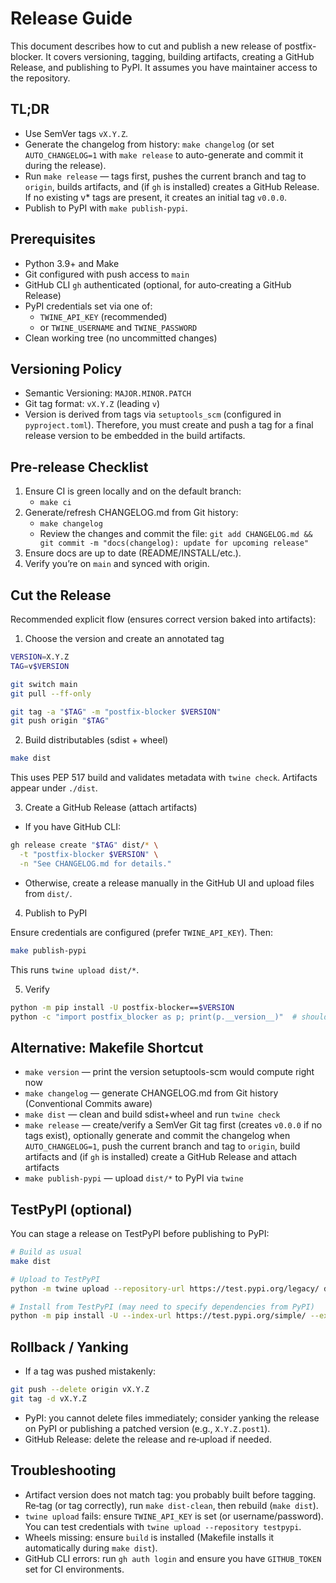 # Release Guide

This document describes how to cut and publish a new release of postfix-blocker.
It covers versioning, tagging, building artifacts, creating a GitHub Release,
and publishing to PyPI. It assumes you have maintainer access to the repository.

## TL;DR

- Use SemVer tags `vX.Y.Z`.
- Generate the changelog from history: `make changelog` (or set `AUTO_CHANGELOG=1` with `make release` to auto-generate and commit it during the release).
- Run `make release` — tags first, pushes the current branch and tag to `origin`, builds artifacts, and (if `gh` is installed) creates a GitHub Release. If no existing v* tags are present, it creates an initial tag `v0.0.0`.
- Publish to PyPI with `make publish-pypi`.

## Prerequisites

- Python 3.9+ and Make
- Git configured with push access to `main`
- GitHub CLI `gh` authenticated (optional, for auto‑creating a GitHub Release)
- PyPI credentials set via one of:
  - `TWINE_API_KEY` (recommended)
  - or `TWINE_USERNAME` and `TWINE_PASSWORD`
- Clean working tree (no uncommitted changes)

## Versioning Policy

- Semantic Versioning: `MAJOR.MINOR.PATCH`
- Git tag format: `vX.Y.Z` (leading `v`)
- Version is derived from tags via `setuptools_scm` (configured in `pyproject.toml`).
  Therefore, you must create and push a tag for a final release version to be embedded in the build artifacts.

## Pre‑release Checklist

1. Ensure CI is green locally and on the default branch:
   - `make ci`
2. Generate/refresh CHANGELOG.md from Git history:
   - `make changelog`
   - Review the changes and commit the file: `git add CHANGELOG.md && git commit -m "docs(changelog): update for upcoming release"`
3. Ensure docs are up to date (README/INSTALL/etc.).
4. Verify you’re on `main` and synced with origin.

## Cut the Release

Recommended explicit flow (ensures correct version baked into artifacts):

1) Choose the version and create an annotated tag

```bash
VERSION=X.Y.Z
TAG=v$VERSION

git switch main
git pull --ff-only

git tag -a "$TAG" -m "postfix-blocker $VERSION"
git push origin "$TAG"
```

2) Build distributables (sdist + wheel)

```bash
make dist
```

This uses PEP 517 build and validates metadata with `twine check`.
Artifacts appear under `./dist`.

3) Create a GitHub Release (attach artifacts)

- If you have GitHub CLI:

```bash
gh release create "$TAG" dist/* \
  -t "postfix-blocker $VERSION" \
  -n "See CHANGELOG.md for details."
```

- Otherwise, create a release manually in the GitHub UI and upload files from `dist/`.

4) Publish to PyPI

Ensure credentials are configured (prefer `TWINE_API_KEY`). Then:

```bash
make publish-pypi
```

This runs `twine upload dist/*`.

5) Verify

```bash
python -m pip install -U postfix-blocker==$VERSION
python -c "import postfix_blocker as p; print(p.__version__)"  # should print $VERSION
```

## Alternative: Makefile Shortcut

- `make version` — print the version setuptools-scm would compute right now
- `make changelog` — generate CHANGELOG.md from Git history (Conventional Commits aware)
- `make dist` — clean and build sdist+wheel and run `twine check`
- `make release` — create/verify a SemVer Git tag first (creates `v0.0.0` if no tags exist), optionally generate and commit the changelog when `AUTO_CHANGELOG=1`, push the current branch and tag to `origin`, build artifacts and (if `gh` is installed) create a GitHub Release and attach artifacts
- `make publish-pypi` — upload `dist/*` to PyPI via `twine`

## TestPyPI (optional)

You can stage a release on TestPyPI before publishing to PyPI:

```bash
# Build as usual
make dist

# Upload to TestPyPI
python -m twine upload --repository-url https://test.pypi.org/legacy/ dist/*

# Install from TestPyPI (may need to specify dependencies from PyPI)
python -m pip install -U --index-url https://test.pypi.org/simple/ --extra-index-url https://pypi.org/simple postfix-blocker==$VERSION
```

## Rollback / Yanking

- If a tag was pushed mistakenly:

```bash
git push --delete origin vX.Y.Z
git tag -d vX.Y.Z
```

- PyPI: you cannot delete files immediately; consider yanking the release on PyPI or publishing a patched version (e.g., `X.Y.Z.post1`).
- GitHub Release: delete the release and re‑upload if needed.

## Troubleshooting

- Artifact version does not match tag: you probably built before tagging. Re‑tag (or tag correctly), run `make dist-clean`, then rebuild (`make dist`).
- `twine upload` fails: ensure `TWINE_API_KEY` is set (or username/password). You can test credentials with `twine upload --repository testpypi`.
- Wheels missing: ensure `build` is installed (Makefile installs it automatically during `make dist`).
- GitHub CLI errors: run `gh auth login` and ensure you have `GITHUB_TOKEN` set for CI environments.
